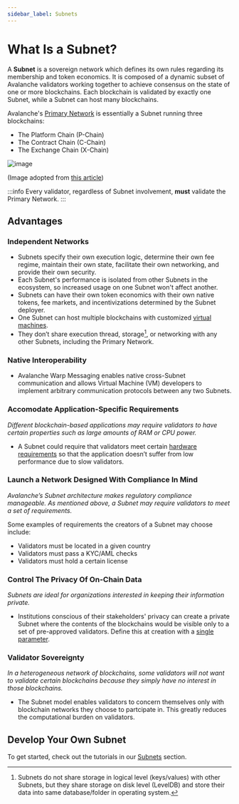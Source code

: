 ```yaml
---
sidebar_label: Subnets
---
```


# What Is a Subnet?

A **Subnet** is a sovereign network which defines its own rules regarding its
membership and token economics. It is composed of a dynamic subset of Avalanche
validators working together to achieve consensus on the state of one or more
blockchains. Each blockchain is validated by exactly one Subnet, while a Subnet
can host many blockchains.

Avalanche's [Primary Network](avalanche-platform.md) is essentially a Subnet running three blockchains:

- The Platform Chain (P-Chain)
- The Contract Chain (C-Chain)
- The Exchange Chain (X-Chain)


![image](/img/subnet-validators.png)

(Image adopted from [this article](https://www.coinbase.com/cloud/discover/dev-foundations/intro-to-avalanche-subnets))

:::info
Every validator, regardless of Subnet involvement,
**must** validate the Primary Network.
:::

## Advantages

### Independent Networks

- Subnets specify their own execution logic, determine their
own fee regime, maintain their own state, facilitate their own networking, and
provide their own security. 
- Each Subnet's performance is isolated from other Subnets in the ecosystem, so increased usage on
one Subnet won't affect another.
- Subnets can have their own token economics with their own native tokens, fee
markets, and incentivizations determined by the Subnet deployer. 
- One Subnet can host multiple blockchains with customized [virtual machines](virtual-machines.md).
- They don’t share execution thread, storage[^1], or
networking with any other Subnets, including the Primary Network.

### Native Interoperability

- Avalanche Warp Messaging enables native cross-Subnet communication and allows Virtual Machine (VM)
developers to implement arbitrary communication protocols between any two Subnets.
<!-- - would love a bullet about native bridges -->

### Accomodate Application-Specific Requirements

_Different blockchain-based applications may require validators to have certain
properties such as large amounts of RAM or CPU power._ 

- A Subnet could require that validators
meet certain [hardware requirements](/nodes/build/run-avalanche-node-manually.md#requirements) so
that the application doesn’t suffer from low performance due to slow validators.

### Launch a Network Designed With Compliance In Mind

_Avalanche’s Subnet architecture makes regulatory compliance manageable. As
mentioned above, a Subnet may require validators to meet a set of requirements._

Some examples of requirements the creators of a Subnet may choose include:

- Validators must be located in a given country
- Validators must pass a KYC/AML checks
- Validators must hold a certain license

### Control The Privacy Of On-Chain Data

_Subnets are ideal for organizations interested in keeping their information private._

- Institutions conscious of their stakeholders' privacy can create a private Subnet where the
contents of the blockchains would be visible only to a set of pre-approved validators. 
Define this at creation with a [single parameter](/nodes/maintain/subnet-configs.md#private-subnet).

### Validator Sovereignty

_In a heterogeneous network of blockchains, some validators will not want to
validate certain blockchains because they simply have no interest in those
blockchains._
 
- The Subnet model enables validators to concern themselves only with
blockchain networks they choose to partcipate in. This greatly reduces the computational burden on validators.

## Develop Your Own Subnet

To get started, check out the tutorials in our [Subnets](http://localhost:3000/subnets/build-first-subnet)
section.

[^1]: Subnets do not share storage in logical level (keys/values) with other
    Subnets, but they share storage on disk level (LevelDB) and store their data
    into same database/folder in operating system.
